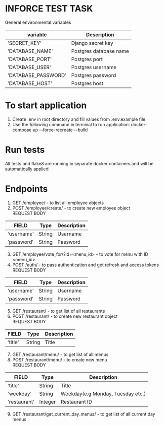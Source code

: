 # INFORCE TEST TASK

General environmental variables

| variable                   | Description                                  |
|----------------------------|----------------------------------------------|
| 'SECRET_KEY'               | Django secret key                            |
| 'DATABASE_NAME'            | Postgres database name                       |
| 'DATABASE_PORT'            | Postgres port                                |
| 'DATABASE_USER'            | Postgres username                            |
| 'DATABASE_PASSWORD'        | Postgres password                            |
| 'DATABASE_HOST'            | Postgres host                                |




# To start application
1. Create .env in root directory and fill values from .env.example file
2. Use the following command in terminal to run application: docker-compose up --force-recreate --build

# Run tests
All tests and flake8 are running in separate docker containers and will be automatically applied

# Endpoints
1. GET /employee/ - to list all employee objects
2. POST /employee/create/ - to create new employee object\
REQUEST BODY

| FIELD                      | Type                                         |Description           |
|----------------------------|----------------------------------------------|----------------------|
| 'username'                 | String                                       |Username              |
| 'password'                 | String                                       |Password              |
3. GET /employee/vote_for/?id=<menu_id> - to vote for menu with ID <menu_id>
4. POST /auth/ - to pass authentication and get refresh and access tokens\
REQUEST BODY

| FIELD                      | Type                                         |Description           |
|----------------------------|----------------------------------------------|----------------------|
| 'username'                 | String                                       |Username              |
| 'password'                 | String                                       |Password              |
5. GET /restaurant/ - to get list of all restaurants
6. POST /restaurant/ - to create new restaurant object\
REQUEST BODY

| FIELD                      | Type                                         |Description           |
|----------------------------|----------------------------------------------|----------------------|
| 'title'                    | String                                       |Title                 |
7. GET /restaurant/menu/ - to get list of all menus
8. POST /restaurant/menu/ - to create new menu\
REQUEST BODY

| FIELD                      | Type                                         |Description                       |
|----------------------------|----------------------------------------------|----------------------------------|
| 'title'                    | String                                       |Title                             |
| 'weekday'                  | String                                       |Weekday(e.g Monday, Tuesday etc.) |
| 'restaurant'               | Integer                                      |Restaurant ID                     |
9. GET /restaurant/get_current_day_menus/ - to get list of all current day menus